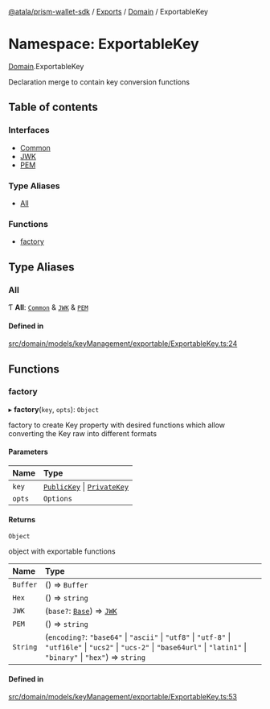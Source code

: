 [@atala/prism-wallet-sdk](../README.md) / [Exports](../modules.md) / [Domain](Domain.md) / ExportableKey

# Namespace: ExportableKey

[Domain](Domain.md).ExportableKey

Declaration merge to contain key conversion functions

## Table of contents

### Interfaces

- [Common](../interfaces/Domain.ExportableKey.Common.md)
- [JWK](../interfaces/Domain.ExportableKey.JWK.md)
- [PEM](../interfaces/Domain.ExportableKey.PEM.md)

### Type Aliases

- [All](Domain.ExportableKey.md#all)

### Functions

- [factory](Domain.ExportableKey.md#factory)

## Type Aliases

### All

Ƭ **All**: [`Common`](../interfaces/Domain.ExportableKey.Common.md) & [`JWK`](../interfaces/Domain.ExportableKey.JWK.md) & [`PEM`](../interfaces/Domain.ExportableKey.PEM.md)

#### Defined in

[src/domain/models/keyManagement/exportable/ExportableKey.ts:24](https://github.com/input-output-hk/atala-prism-wallet-sdk-ts/blob/47ec1c8/src/domain/models/keyManagement/exportable/ExportableKey.ts#L24)

## Functions

### factory

▸ **factory**(`key`, `opts`): `Object`

factory to create Key property with desired functions
which allow converting the Key raw into different formats

#### Parameters

| Name | Type |
| :------ | :------ |
| `key` | [`PublicKey`](../classes/Domain.PublicKey.md) \| [`PrivateKey`](../classes/Domain.PrivateKey.md) |
| `opts` | `Options` |

#### Returns

`Object`

object with exportable functions

| Name | Type |
| :------ | :------ |
| `Buffer` | () => `Buffer` |
| `Hex` | () => `string` |
| `JWK` | (`base?`: [`Base`](../interfaces/Domain.JWK.Base.md)) => [`JWK`](Domain.md#jwk) |
| `PEM` | () => `string` |
| `String` | (`encoding?`: ``"base64"`` \| ``"ascii"`` \| ``"utf8"`` \| ``"utf-8"`` \| ``"utf16le"`` \| ``"ucs2"`` \| ``"ucs-2"`` \| ``"base64url"`` \| ``"latin1"`` \| ``"binary"`` \| ``"hex"``) => `string` |

#### Defined in

[src/domain/models/keyManagement/exportable/ExportableKey.ts:53](https://github.com/input-output-hk/atala-prism-wallet-sdk-ts/blob/47ec1c8/src/domain/models/keyManagement/exportable/ExportableKey.ts#L53)
